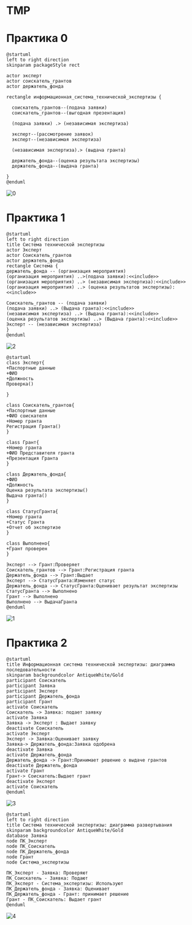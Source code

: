 # TMP
# Практика 0
```
@startuml
left to right direction
skinparam packageStyle rect

actor эксперт
actor соискатель_грантов
actor держатель_фонда

rectangle информационная_система_технической_экспертизы {
  
  соискатель_грантов--(подача заявки)
  соискатель_грантов--(выгодная презентация)

  (подача заявки) .> (независимая экспертиза)

  эксперт--(рассмотрение заявок)
  эксперт--(независимая экспертиза)
  
  (независимая экспертиза).> (выдача гранта)

  держатель_фонда--(оценка результата экспертизы)
  держатель_фонда--(выдача гранта)

}
@enduml
```
![0](https://user-images.githubusercontent.com/132086384/235200383-64ed4412-838e-4122-9927-d8e4186b286a.png)

# Практика 1
```
@startuml
left to right direction
title Система технической экспертизы
actor Эксперт
actor Соискатель_грантов
actor держатель_фонда
rectangle Система {
держатель_фонда -- (организация мероприятия)
(организация мероприятия) ..>(подача заявки):<<include>>
(организация мероприятия) ..> (независимая экспертиза):<<include>>
(организация мероприятия) ..> (оценка результатов экспертизы):<<include>>

Соискатель_грантов -- (подача заявки)
(подача заявки) ..> (Выдача гранта):<<include>>
(независимая экспертиза) ..> (Выдача гранта):<<include>>
(оценка результатов экспертизы) ..> (Выдача гранта):<<include>>
Эксперт -- (независимая экспертиза)
}
@enduml
```
![2](https://user-images.githubusercontent.com/132086384/235200464-fb5ce4a3-cc00-4a70-810f-a2d3091be6d1.png)
```
@startuml
class Эксперт{
+Паспортные данные
+ФИО
+Должность
Проверка()

}

class Соискатель_грантов{
+Паспортные данные
+ФИО соискателя
+Номер гранта
Регистрация Гранта()
}

class Грант{
+Номер гранта
+ФИО Представителя гранта
+Презентация Гранта
}

class Держатель_фонда{
+ФИО
+Должность
Оценка результата экспертизы()
Выдача гранта()
}

class СтатусГранта{
+Номер гранта
+Статус Гранта
+Отчет об экспертизе
}

class Выполнено{
+Грант проверен
}

Эксперт --> Грант:Проверяет
Соискатель_грантов --> Грант:Регистрация гранта
Держатель_фонда --> Грант:Выдает
Эксперт --> СтатусГранта:Изменяет статус
Держатель_фонда --> СтатусГранта:Оценивает результат экспертизы
СтатусГранта --> Выполнено
Грант --> Выполнено
Выполнено --> ВыдачаГранта
@enduml
```
![1](https://user-images.githubusercontent.com/132086384/235200520-78983f69-d306-4507-8fa9-f4284f3899a7.png)

# Практика 2
```
@startuml
title Информационная система технической экспертизы: диаграмма последовательности
skinparam backgroundcolor AntiqueWhite/Gold
participant Соискатель
participant Заявка
participant Эксперт 
participant Держатель_фонда
participant Грант
activate Соискатель
Соискатель -> Заявка: подает заявку
activate Заявка
Заявка -> Эксперт : Выдает заявку
deactivate Соискатель
activate Эксперт 
Эксперт -> Заявка:Оценивает заявку
Заявка-> Держатель_фонда:Заявка одобрена
deactivate Заявка
activate Держатель_фонда
Держатель_фонда -> Грант:Принимает решение о выдаче грантов
deactivate Держатель_фонда
activate Грант
Грант-> Соискатель:Выдает грант
deactivate Эксперт 
activate Соискатель
@enduml 
```
![3](https://user-images.githubusercontent.com/132086384/235200645-ca73e83e-ceaf-4771-86b3-813a8a0cb096.png)
```
@startuml
left to right direction
title Система технической экспертизы: диаграмма развертывания
skinparam backgroundcolor AntiqueWhite/Gold
database Заявка
node ПК_Эксперт
node ПК_Соискатель
node ПК_Держатель_фонда
node Грант
node Система_экспертизы

ПК_Эксперт - Заявка: Проверяют
ПК_Соискатель - Заявка: Подают
ПК_Эксперт - Система_экспертизы: Используют
ПК_Держатель_фонда - Заявка: Оценивает
ПК_Держатель_фонда - Грант: принимает решение
Грант - ПК_Соискатель: Выдает грант
@enduml
```
![4](https://user-images.githubusercontent.com/132086384/235200917-d7457f6d-9d47-4e0a-9493-de6af736525b.png)
